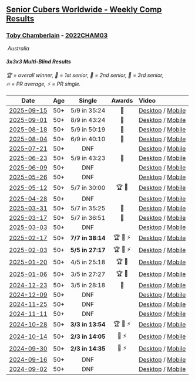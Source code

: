 <style>table {white-space: nowrap;}</style>
<link rel="stylesheet" type="text/css" href="/scw-comp/css/flags.css" />

## [Senior Cubers Worldwide - Weekly Comp Results](/scw-comp/results/)
### [Toby Chamberlain](README.md) - [2022CHAM03](https://www.worldcubeassociation.org/persons/2022CHAM03?event=333mbf)

<i class="flag flag-AU" />&nbsp;Australia

#### 3x3x3 Multi-Blind Results

<span style="white-space: nowrap;">🏆 = overall winner</span>, <span style="white-space: nowrap;">🥇 = 1st senior</span>, <span style="white-space: nowrap;">🥈 = 2nd senior</span>, <span style="white-space: nowrap;">🥉 = 3rd senior</span>, <span style="white-space: nowrap;">🔥 = PR average</span>, <span style="white-space: nowrap;">⚡ = PR single</span>.

| Date | Age | Single | Awards | Video |
| :--: | :--: | :--: | :--: | :-- |
| [2025-09-15](../../results/2025-09-15/333mbf.md) | 50+ | 5/9 in 35:24 | 🥈 | [Desktop](https://www.facebook.com/events/738335735872971/permalink/747620664944478) / [Mobile](https://m.facebook.com/events/738335735872971?view=permalink&id=747620664944478) |
| [2025-09-01](../../results/2025-09-01/333mbf.md) | 50+ | 8/9 in 43:24 | 🥈 | [Desktop](https://www.facebook.com/events/2034621967348093/permalink/2041325380011085) / [Mobile](https://m.facebook.com/events/2034621967348093?view=permalink&id=2041325380011085) |
| [2025-08-18](../../results/2025-08-18/333mbf.md) | 50+ | 5/9 in 50:19 | 🥈 | [Desktop](https://www.facebook.com/events/1290118995660995/permalink/1296193511720210) / [Mobile](https://m.facebook.com/events/1290118995660995?view=permalink&id=1296193511720210) |
| [2025-08-04](../../results/2025-08-04/333mbf.md) | 50+ | 6/9 in 40:10 | 🥈 | [Desktop](https://www.facebook.com/events/4232800123710448/permalink/4240970379560089) / [Mobile](https://m.facebook.com/events/4232800123710448?view=permalink&id=4240970379560089) |
| [2025-07-21](../../results/2025-07-21/333mbf.md) | 50+ | DNF |  | [Desktop](https://www.facebook.com/events/1794629137825918/permalink/1803180360304129) / [Mobile](https://m.facebook.com/events/1794629137825918?view=permalink&id=1803180360304129) |
| [2025-06-23](../../results/2025-06-23/333mbf.md) | 50+ | 5/9 in 43:23 | 🥈 | [Desktop](https://www.facebook.com/events/994228242590739/permalink/1001991845147712) / [Mobile](https://m.facebook.com/events/994228242590739?view=permalink&id=1001991845147712) |
| [2025-06-09](../../results/2025-06-09/333mbf.md) | 50+ | DNF |  | [Desktop](https://www.facebook.com/events/1930079484462571/permalink/1938787586925094) / [Mobile](https://m.facebook.com/events/1930079484462571?view=permalink&id=1938787586925094) |
| [2025-05-26](../../results/2025-05-26/333mbf.md) | 50+ | DNF |  | [Desktop](https://www.facebook.com/events/1664747170892797/permalink/1673946769972837) / [Mobile](https://m.facebook.com/events/1664747170892797?view=permalink&id=1673946769972837) |
| [2025-05-12](../../results/2025-05-12/333mbf.md) | 50+ | 5/7 in 30:00 | 🏆 🥇 | [Desktop](https://www.facebook.com/events/1722619755355276/permalink/1731321751151743) / [Mobile](https://m.facebook.com/events/1722619755355276?view=permalink&id=1731321751151743) |
| [2025-04-28](../../results/2025-04-28/333mbf.md) | 50+ | DNF |  | [Desktop](https://www.facebook.com/events/1232268805133816/permalink/1241261040901259) / [Mobile](https://m.facebook.com/events/1232268805133816?view=permalink&id=1241261040901259) |
| [2025-03-31](../../results/2025-03-31/333mbf.md) | 50+ | 5/7 in 35:25 | 🥈 | [Desktop](https://www.facebook.com/events/2866513110195828/permalink/2873633689483770) / [Mobile](https://m.facebook.com/events/2866513110195828?view=permalink&id=2873633689483770) |
| [2025-03-17](../../results/2025-03-17/333mbf.md) | 50+ | 5/7 in 36:51 | 🥈 | [Desktop](https://www.facebook.com/events/1372090167018876/permalink/1380105309550695) / [Mobile](https://m.facebook.com/events/1372090167018876?view=permalink&id=1380105309550695) |
| [2025-03-03](../../results/2025-03-03/333mbf.md) | 50+ | DNF |  | [Desktop](https://www.facebook.com/events/3961748167376856/permalink/3973210742897265) / [Mobile](https://m.facebook.com/events/3961748167376856?view=permalink&id=3973210742897265) |
| [2025-02-17](../../results/2025-02-17/333mbf.md) | 50+ | **7/7 in 38:14** | 🏆 🥇 ⚡ | [Desktop](https://www.facebook.com/events/584866521185796/permalink/593876933618088) / [Mobile](https://m.facebook.com/events/584866521185796?view=permalink&id=593876933618088) |
| [2025-02-03](../../results/2025-02-03/333mbf.md) | 50+ | **5/5 in 27:17** | 🏆 🥇 ⚡ | [Desktop](https://www.facebook.com/events/1662572041309805/permalink/1670925887141087) / [Mobile](https://m.facebook.com/events/1662572041309805?view=permalink&id=1670925887141087) |
| [2025-01-20](../../results/2025-01-20/333mbf.md) | 50+ | 4/5 in 25:18 | 🏆 🥇 | [Desktop](https://www.facebook.com/events/1361906445249868/permalink/1369709247802921) / [Mobile](https://m.facebook.com/events/1361906445249868?view=permalink&id=1369709247802921) |
| [2025-01-06](../../results/2025-01-06/333mbf.md) | 50+ | 3/5 in 27:27 | 🏆 🥇 | [Desktop](https://www.facebook.com/events/1280387483294287/permalink/1287833889216313) / [Mobile](https://m.facebook.com/events/1280387483294287?view=permalink&id=1287833889216313) |
| [2024-12-23](../../results/2024-12-23/333mbf.md) | 50+ | 3/5 in 28:18 | 🥉 | [Desktop](https://www.facebook.com/events/585513520866394/permalink/593270893423990) / [Mobile](https://m.facebook.com/events/585513520866394?view=permalink&id=593270893423990) |
| [2024-12-09](../../results/2024-12-09/333mbf.md) | 50+ | DNF |  | [Desktop](https://www.facebook.com/events/553095514206807/permalink/561272803389078) / [Mobile](https://m.facebook.com/events/553095514206807?view=permalink&id=561272803389078) |
| [2024-11-25](../../results/2024-11-25/333mbf.md) | 50+ | DNF |  | [Desktop](https://www.facebook.com/events/1082790186973276/permalink/1087201739865454) / [Mobile](https://m.facebook.com/events/1082790186973276?view=permalink&id=1087201739865454) |
| [2024-11-11](../../results/2024-11-11/333mbf.md) | 50+ | DNF |  | [Desktop](https://www.facebook.com/events/1990691201411524/permalink/1998630893950888) / [Mobile](https://m.facebook.com/events/1990691201411524?view=permalink&id=1998630893950888) |
| [2024-10-28](../../results/2024-10-28/333mbf.md) | 50+ | **3/3 in 13:54** | 🏆 🥇 ⚡ | [Desktop](https://www.facebook.com/events/955936316357414/permalink/963503495600696) / [Mobile](https://m.facebook.com/events/955936316357414?view=permalink&id=963503495600696) |
| [2024-10-14](../../results/2024-10-14/333mbf.md) | 50+ | **2/3 in 14:05** | 🥉 ⚡ | [Desktop](https://www.facebook.com/events/844597247519001/permalink/850153590296700) / [Mobile](https://m.facebook.com/events/844597247519001?view=permalink&id=850153590296700) |
| [2024-09-30](../../results/2024-09-30/333mbf.md) | 50+ | **2/3 in 14:35** | 🥉 ⚡ | [Desktop](https://www.facebook.com/events/1277054103468955/permalink/1285074469333585) / [Mobile](https://m.facebook.com/events/1277054103468955?view=permalink&id=1285074469333585) |
| [2024-09-16](../../results/2024-09-16/333mbf.md) | 50+ | DNF |  | [Desktop](https://www.facebook.com/events/838621045098189/permalink/847556360871324) / [Mobile](https://m.facebook.com/events/838621045098189?view=permalink&id=847556360871324) |
| [2024-09-02](../../results/2024-09-02/333mbf.md) | 50+ | DNF |  | [Desktop](https://www.facebook.com/events/1009228074235878/permalink/1017171666774852) / [Mobile](https://m.facebook.com/events/1009228074235878?view=permalink&id=1017171666774852) |


<!-- Global site tag (gtag.js) - Google Analytics -->
<script async src="https://www.googletagmanager.com/gtag/js?id=UA-86348435-3"></script>
<script>window.dataLayer = window.dataLayer || []; function gtag() {dataLayer.push(arguments);} gtag('js', new Date()); gtag('config', 'UA-86348435-3');</script>

